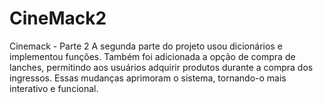 # CineMack2
Cinemack - Parte 2 A segunda parte do projeto usou dicionários e implementou funções. Também foi adicionada a opção de compra de lanches, permitindo aos usuários adquirir produtos durante a compra dos ingressos. Essas mudanças aprimoram o sistema, tornando-o mais interativo e funcional.
